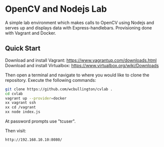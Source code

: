 # OpenCV and Nodejs Lab

A simple lab environment which makes calls to OpenCV using Nodejs and serves up and displays data with Express-handlebars. Provisioning done with Vagrant and Docker.

## Quick Start

Download and install Vagrant: https://www.yagrantup.com/downloads.html
Download and install Virtualbox: https://www.virtualbox.org/wiki/Downloads


Then open a terminal and navigate to where you would like to clone the repository. Execute the following commands:

```bash
git clone https://github.com/wcbullington/cvlab .
cd cvlab
vagrant up --provider=docker
xx vagrant ssh
xx cd /vagrant
xx node index.js
```

At password prompts use "tcuser".

Then visit:

```
http://192.168.10.10:8080/
```
